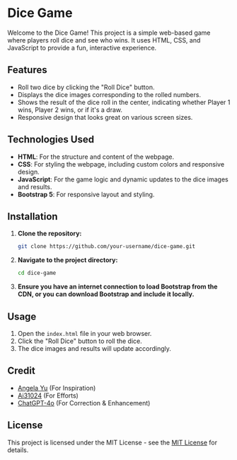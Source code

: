 # Dice Game

Welcome to the Dice Game! This project is a simple web-based game where players roll dice and see who wins. It uses HTML, CSS, and JavaScript to provide a fun, interactive experience.

## Features

- Roll two dice by clicking the "Roll Dice" button.
- Displays the dice images corresponding to the rolled numbers.
- Shows the result of the dice roll in the center, indicating whether Player 1 wins, Player 2 wins, or if it's a draw.
- Responsive design that looks great on various screen sizes.

## Technologies Used

- **HTML**: For the structure and content of the webpage.
- **CSS**: For styling the webpage, including custom colors and responsive design.
- **JavaScript**: For the game logic and dynamic updates to the dice images and results.
- **Bootstrap 5**: For responsive layout and styling.

## Installation

1. **Clone the repository:**

   ```bash
   git clone https://github.com/your-username/dice-game.git

2. **Navigate to the project directory:**

   ```bash
   cd dice-game

3. **Ensure you have an internet connection to load Bootstrap from the CDN, or you can download Bootstrap and include it locally.**

## Usage

1. Open the `index.html` file in your web browser.
2. Click the "Roll Dice" button to roll the dice.
3. The dice images and results will update accordingly.

## Credit

- [Angela Yu](https://github.com/angelabauer) (For Inspiration)
- [Ai31024](https://github.com/Ai31024) (For Efforts)
- [ChatGPT-4o](https://chatgpt.com) (For Correction & Enhancement)

## License

This project is licensed under the MIT License - see the [MIT License](https://opensource.org/licenses/MIT) for details.
